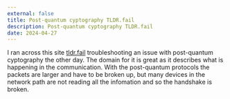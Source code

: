 ```yaml
---
external: false
title: Post-quantum cyptography TLDR.fail
description: Post-quantum cyptography TLDR.fail
date: 2024-04-27
---
```


I ran across this site [tldr.fail](https://tldr.fail) troubleshooting an issue with post-quantum cyptography the other day.  The domain for it is great as it describes what is happening in the communication. With the post-quantum protocols the packets are larger and have to be broken up, but many devices in the network path are not reading all the infomation and so the handshake is broken.  
